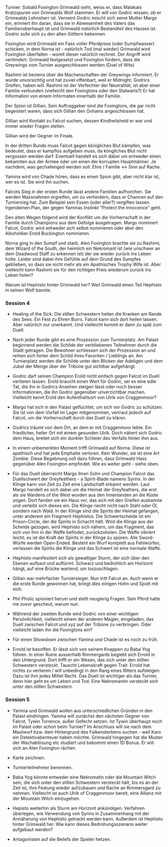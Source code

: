 Turnier:
Sobald Foxington Grimwald sieht, weiss er, dass Malakais Kratzspuren von Grimwalds Wolf stammen.
Er will von Godric wissen, ob er Grimwalds Lehnsherr ist. Verneint Godric mischt sich seine Mutter Margo ein, erinnert ihn daran, dass sie in Abwesenheit des Vaters das Familienoberhaupt ist und Grimwald _natürlich_ Bestandteil des Hauses ist. Godric solle sich zu den alten Göttern bekennen.

Foxington wird Grimwald ein Fass voller Pferdpisse (oder Sumpfwasser) schicken, in dem Norna ist - natürlich Tod (mal wieder)
Grimwald wird Foxington überfallen - womit dieser natürlich rechnet. Der Angriff wird verhindert. Grimwald festgesetzt und Foxington fordern, dass die Greywings vom Turnier ausgeschlossen werden (Duel of Wits)

Rashimi ist bestens über die Machenschaften der Greywings informiert. Er wurde unvorsichtig und hat zuviel offenbart, weil er Midnight, Godrics Greifen, haben will. Rashimi ist der Verfechter der Neutralität, ist aber einer Familie verbunden (vielleicht den Foxingtons oder den Stalwarts?) Er hat Information von einem Informaten innerhalb der Familie.

Der Spion ist Gillian. Sein Auftraggeber sind die Foxingtons, die gar nicht begeistert waren, dass sich Gillian den Oxhams angeschlossen hat.

Gillian wird Kontakt zu Falcot suchen, dessen Kindheitsheld er war und immer wieder Fragen stellen.

Gillian wird der Gegner im Finale.

In der dritten Runde muss Falcot gegen königliches Blut kämpfen, was bedeutet, dass er kampflos aufgeben muss, da köngliches Blut nicht vergossen werden darf. Eventuell handelt es sich dabei um entweder einen bekannten aus der Armee oder um einen der korrupten Hauptmänner. Je nachdem, was gechallenged werden soll. Ehre / Familie <-> Sinn auf Rache.

Yamina wird von Chade hören, dass es einen Spion gibt, aber nicht klar ist, wer es ist. Sie wird ihn suchen.

Falcots Sieg in der ersten Runde lässt andere Familien aufhorchen. Sie werden Massnahmen ergreifen, um zu verhindern, dass er Chancen auf den Turniersieg hat. Zum Beispiel sein Essen (oder aller?) vergiften lassen. Irgendeinen Plan, der gegen Yaminas Instinkt "Protect the Innocence" geht.

Den alten Wegen folgend wird der Konflikt um die Vorherrschaft in der Familie durch Champions aus dem Gefolge ausgetragen. Margo nominiert Falcot, Godric wird entweder sich selbst nominieren oder aber den Alkoholiker Erold Buckington nominieren.

Norna ging in den Sumpf und starb. Alen Foxington brachte sie zu Rashimi, dem Wizard of the South, der heimlich ein Nekromant ist (wie unschwer an dem Deadwood Staff zu erkennen ist) der sie wieder zurück ins Leben holte. Leider sind dabei ihre Gefühle auf dem Grund des Sumpfes geblieben, so dass sie nicht mehr als ein Apathisches Trophy Wife ist. Aber vielleicht kann Rashimi sie für den richtigen Preis wiederum zurück ins Leben holen?

Warum ist Hephisto hinter Grimwald her? Weil Grimwald einen Teil Hephisto in seinen Wolf bannte.

### Session 4
- Healing of the Sick: Die stillen Schwestern heilen die Kranken am Rande des Sees. Ein Fest zu Ehren Burrs. Falcot kann sich dort heilen lassen. Aber natürlich nur unerkannt. Und vielleicht kommt er dann zu spät zum Duell.

- Nach jeder Runde gibt es eine Prozession zum Turnierplatz. Am Palast beginnend werden die Schilde der verbliebenen Teilnehmer durch die Stadt getragen. Die Bewohner schliessen sich der Prozession an und reihen sich hinter dem Schild ihres Favoriten / Lieblings an. Am Turnierplatz werden die Schilde unter den Blicken der Adeligen und dem Jubel der Menge über der Tribüne gut sichtbar aufgehängt.

- Godric darf seinen Champion Erold nicht einfach gegen Falcot im Duell verlieren lassen. Erold braucht einen Wert für Godric, sei es eine edle Tat, die ihn in Godrics Ansehen steigen lässt oder noch besser Informationen, die ihn Godric gegenüber unverzichtbar machen. Vielleicht kennt Erold den Aufenthaltsort von Ulrik von Craggenmoor?

- Margo hat sich in den Palast geflüchtet, um sich vor Godric zu schützen. Sie ist von dem Vorfall im Lager mitgenommen, vertraut jedoch auf Falcot, um die Vorherrschaft durch das Duell zu klären.

- Godrics träumt von dem Ort, an dem er mit Craggenmoor lebte. Ein friedlicher, heller Ort mit einem gesunden Ulrik. Doch nähert sich Godric dem Haus, breitet sich ein dunkler Schleier des Verfalls hinter ihm aus.

- In einem unbemerkten Moment trifft Grimwald auf Norna. Diese ist apathisch und hat jede Emphatie verloren. Kein Wunder, sie ist eine Art Zombie. Diese Begebnung soll dazu führen, dass Grimwald Hass gegenüber Alen Foxington empfindet. Wie es weiter geht - siehe oben.

- Für das Duell überreicht Margo ihren Sohn und Champion Falcot das Duellschwert der Greyfeathers - a Spirit-Blade namens Syrinx. In der Klinge kann von Zeit zu Zeit eine Landschaft erkannt werden. Laut Margo handelt es sich dabei um die Heimat der Greyfeathers, die erst als sie Wardens of the West wurden aus den Innenlanden an die Küste zogen. Dort fanden sie ein Haus vor, das sich mit den Greifen auskannte und verleibt sich dieses ein. Die Klinge riecht nicht nach Stahl oder Öl, sondern nach Wald. In der Klinge sind die Spirits der Heimat gefangen, unter anderem ein Fragment Hephistos. Die Schwertscheide ist ein Prison-Circle, der die Spirits in Schacht hält. Wird die Klinge aus der Scheide gezogen, wird Hephisto sich nähern, um das Fragment, das sich von ihm in der Waffe befindet, zurückzuholen. Die Waffe vibriert leicht; es ist die Kraft der Spirits in der Klinge zu spüren. Alle Sword-Würfe werden Open-Ended. Besteht ein Wurf komplett aus Fehlwürfen, verlassen die Spirits die Klinge und das Schwert ist eine normale Waffe.

- Hephisto manifestiert sich als gewaltiger Sturm, der sich über den Ebenen aufbaut und auftürmt. Schwarz und bedrohlich am Horizont hängt, auf eine Brücke wartend, um loszuschlagen.

- Gillian war mehrfacher Turniersieger. Nun tritt Falcot an. Auch wenn er die erste Runde gewonnen hat, bringt dies einigen Hohn und Spott mit sich.

- Phil Pholic spioniert herum und stellt neugierig Fragen. Sein Pferd hatte nie zuvor gescheut, warum nun.

- Während der zweiten Runde wird Godric von einer wichtigen Persönlichkeit, vielleicht einem der anderen Magier, eingeladen, das Duell zwischen Falcot und xyz auf der Tribüne zu verbringen. Oder vielleicht laden ihn die Foxingtons ein?

- Für einen Showdown zwischen Yamina und Chade ist es noch zu früh.

- Errold ist besoffen. Er lässt sich von seinem Knappen zu Baba Yog führen. In einer Ruine ausserhalb Rimmergards begiebt sich Errold in den Untergrund. Dort trifft er ein Wesen, das sich unter den stillen Schwestern versteckt. Tauscht Lebenskraft gegen Trait. Errold hat nichts zu verlieren / will unbedingt in den Rang eines Ritters aufsteigen. Dazu ist ihm jedes Mittel Recht. Das Duell ist wichtiger als das Turnier, denn hier geht es um Leben und Tod. Eine Nekromantin versteckt sich unter den stillen Schwestern.

### Session 5
- Yamina und Grimwald wollen aus unterschiedlichen Gründen in den Palast eindringen. Yamina will zunächst den nächsten Gegner von Falcot, Tywin Torrence, außer Gefecht setzen. Ist Tywin überhaupt noch im Palast oder schon beim Turnier? Im Anschluss will sie nach dem Maulwurf bzw. dem Hintergrund des Falkensterbens suchen - weil Karo ein Detektivabenteuer haben möchte. Grimwald hingegen hat die Muster der Wachablösung etc studiert und bekommt einen 1D Bonus. Er will sich an Alen Foxington rächen.

- Karte zeichnen.

- Turnierteilnehmer benennen.

- Baba Yog könnte entweder eine Nekromatin oder die Mountain Witch sein, die sich unter den stillen Schwestern versteckt hält, bis es an der Zeit ist, ihre Festung wieder aufzubauen und Rache an Rimmersgard zu nehmen. Vielleicht ist auch Ulrik of Craggenmoor bereit, eine Allianz mit der Mountain Witch einzugehen.

- Hepisto weiterhin als Sturm am Horizont ankündigen. Verfahren überlegen, wie Verwendung von Syrinx in Zusammenhang mit der Annäherung von Hephisto getrackt werden kann. Außerdem ist Hephisto hinter Grimwald her. Wie kann dieses Bedrohungsszenario weiter aufgebaut werden?

- Antagonisten auf die Beliefs der Spieler hetzen.

